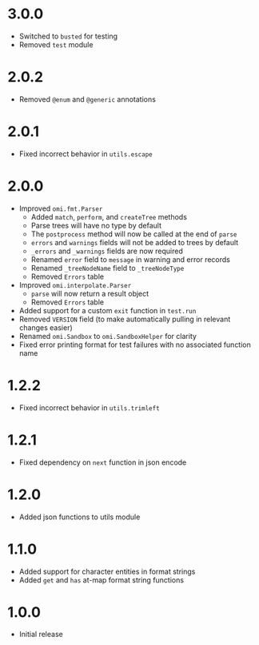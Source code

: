 # 3.0.0
- Switched to `busted` for testing
- Removed `test` module

# 2.0.2
- Removed `@enum` and `@generic` annotations

# 2.0.1
- Fixed incorrect behavior in `utils.escape`

# 2.0.0
- Improved `omi.fmt.Parser`
    - Added `match`, `perform`, and `createTree` methods
    - Parse trees will have no type by default
    - The `postprocess` method will now be called at the end of `parse`
    - `errors` and `warnings` fields will not be added to trees by default
    - `_errors` and `_warnings` fields are now required
    - Renamed `error` field to `message` in warning and error records
    - Renamed `_treeNodeName` field to `_treeNodeType`
    - Removed `Errors` table
- Improved `omi.interpolate.Parser`
    - `parse` will now return a result object
    - Removed `Errors` table
- Added support for a custom `exit` function in `test.run`
- Removed `VERSION` field (to make automatically pulling in relevant changes easier)
- Renamed `omi.Sandbox` to `omi.SandboxHelper` for clarity
- Fixed error printing format for test failures with no associated function name

# 1.2.2
- Fixed incorrect behavior in `utils.trimleft`

# 1.2.1
- Fixed dependency on `next` function in json encode

# 1.2.0
- Added json functions to utils module

# 1.1.0
- Added support for character entities in format strings
- Added `get` and `has` at-map format string functions

# 1.0.0
- Initial release
